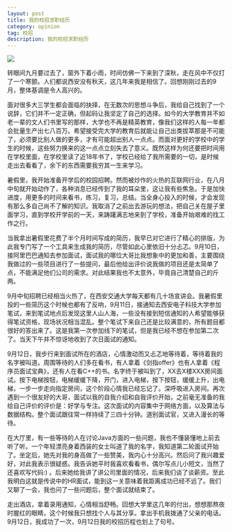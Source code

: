 ```yaml
---
layout: post
title: 我的校招求职经历
category: opinion
tag: 校招
description: 我的校招求职经历
---
```


![](/images/bg/2015-09.png)


转眼间九月要过去了，窗外下着小雨，时间仿佛一下来到了深秋，走在风中不仅打了一个寒颤。人们都说西安没有秋天，这几年来我是相信了。回想刚刚过去的9月，整体基调是令人高兴的。

面对很多大三学生都会面临的抉择，在无数次的思想斗争后，我给自己找到了一个说辞，它们并不一定正确，但起码让我坚定了自己的选择。如今的大学教育并不如老一辈的文人们书里写的那样，大学也不再是精英教育，像我们这样的人每一年都会批量生产出七八百万。希望接受完大学的教育后就能让自己出类拔萃那是不可能了，必须要比别人做的更多，才有可能超出别人一点点。而面对更好的学校中的学生的时候，这些努力换来的这一点点立刻失去了意义。既然这样为何还要把时间用在学校里面，在学校里读了近18年书了，学校已经给了我所需要的一切，是时候走出去看看了，余下的东西需要我穷其一生来学习。

暑假里，我开始准备开学后的校园招聘。然而被炒作的火热的互联网行业，在八月中旬就开始动作了，各种消息已经传到了我的耳朵里，这让我有些焦急。于是加快进度，用更多的时间来看书，练习，复习，总结。当全身心投入的时候，才会发现有那么多自己尚不了解的知识。我取消了之前出去游玩的想法，把自己关在屋子里面学习，直到学校开学前的一天，来踌躇满志地来到了学校，准备开始艰难的找工作之行。

<!--more-->

当我拿出暑假里花费了半个月时间写成的简历，我早已对它进行了精心的排版，为此我专门写了一个工具来生成我的简历，尽管如此心里依旧十分忐忑。9月10日，接阿里巴巴通知去参加面试，面试我的哪位大哥比我想象中的更加和善，主要围绕我做过的一些项目进行了一些提问，最后他给出评价说我做的项目还是太简单了点，不能满足他们公司的需求。对此结果我也不太意外，毕竟自己清楚自己的斤两。

9月中旬招聘已经相当火热了，在西安交通大学每天都有几十场宣讲会。我暑假里投的一些简历这个时候也都有了反响，9月11日，接通知去西安电子科技大学参加笔试，来到笔试地点后发现这里人山人海，一些没有接到短信通知的人希望能够获得笔试资格，现场状况相当混乱。整个笔试下来自己还是比较满意的，所有题目都很好的答出来了。这是我第一次参加线下的笔试，但是我已经不想在参加第二次了。当天下午并不惊讶地收到了次日面试的通知。

9月12日，我步行来到面试所在的酒店，心情激动而又忐忑地等待着，等待着我的名字被叫道。周围等待的人们多在看书，有人拿着《剑指offer》也有人拿着《程序员面试宝典》，还有人在看C++的书。名字终于被叫到了，XX去X楼XXX房间面试。按下电梯按钮，电梯缓缓下降，开门，进入电梯，按下按钮，缓缓上升，出电梯，一步一步走向指定房间，这个阶段心情我已经忘记了。深呼吸进入房间。再次遇到一个很友好的大哥，面试以我的自我介绍和自我评价开始，之前毫无准备的我给自己评价的评价是：好学与专注。这次面试的内容集中于网络方面，以及算法与数据结构。整个面试跟往常一样持续了三四十分钟。道别面试官，又进入漫长的等待。

在大厅里，有一些等待的人在讨论Java方面的一些问题，我也不懂装懂地上前去听了听。一个年轻漂亮身着西装的女士叫道了我的名字，我知道第二轮面试开始了。坐定后，她先对我的身高做了一些赞美，我内心十分高兴。然后问了我兴趣爱好，对此我表示很疑惑。我告诉她平时我喜欢看看书，偶尔写点儿小短文，当然了还喜欢写代码:) 。后来她给我讲了讲公司里面的情况，后来我们谈了谈薪资。至此我明白这就是传说中的HR面试，能到这一关意味着我距离成功已经不远了。我们又聊了一会，我也问了一些问题后，整个面试就结束了。

走出酒店，拿着录用通知，心情相当舒畅。回想大学里这几年的付出，想想那熬夜时腥红的眼睛，这个时候我只想找个人与其分享。拿出手机我拨通了父亲的电话。9月12日，我成功了一次，9月12日我的校招历程也划上了句号。
